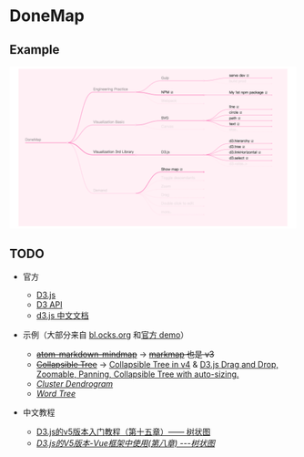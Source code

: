 # DoneMap

## Example

![example](example.png)

## TODO

- 官方

  - [D3.js](https://d3js.org/)
  - [D3 API](https://github.com/d3/d3/blob/master/API.md)
  - [d3.js 中文文档](https://d3js.org.cn/)

- 示例（大部分来自 [bl.ocks.org](https://bl.ocks.org/) 和[官方 demo](https://github.com/d3/d3/wiki/Gallery)）

  - ~~[atom-markdown-mindmap](https://github.com/dundalek/atom-markdown-mindmap)~~ -> ~~[markmap](https://github.com/dundalek/markmap) 也是 v3~~
  - ~~[Collapsible Tree](https://bl.ocks.org/mbostock/4339083)~~ -> [Collapsible Tree in v4](https://bl.ocks.org/d3noob/43a860bc0024792f8803bba8ca0d5ecd) & [D3.js Drag and Drop, Zoomable, Panning, Collapsible Tree with auto-sizing.](http://bl.ocks.org/robschmuecker/7880033)
  - *[Cluster Dendrogram](https://bl.ocks.org/mbostock/4063570)*
  - *[Word Tree](https://www.jasondavies.com/wordtree/)*

- 中文教程

  - [D3.js的v5版本入门教程（第十五章）—— 树状图](https://blog.csdn.net/qq_34414916/article/details/80038989)
  - *[D3.js的V5版本-Vue框架中使用(第八章) ---树状图](https://blog.csdn.net/davidPan1234/article/details/81021974)*
